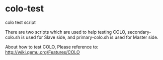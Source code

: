 # colo-test
colo test script

There are two scripts which are used to help testing COLO,
secondary-colo.sh is used for Slave side, and primary-colo.sh
is used for Master side.

About how to test COLO, Please reference to:
http://wiki.qemu.org/Features/COLO
